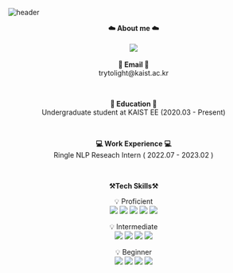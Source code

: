 ![header](https://capsule-render.vercel.app/api?type=waving&color=ece6cc&height=300&section=header&text=Younghwan's%20GitHub!&fontSize=50&animation=fadeIn)
<br>

<p align="center">
    <Strong>☁️ About me ☁️</Strong><br><br>
   <a href="https://www.linkedin.com/in/younghwan0120/"><img src="https://img.shields.io/badge/-LinkedIn-blue?style=flat-square&logo=Linkedin&logoColor=white"/></a>
<br><br>
<Strong>📧 Email 📧</Strong><br>trytolight@kaist.ac.kr<br>

</p>

<br>

<p align="center">
<Strong>🏫 Education 🏫 </strong><br>
Undergraduate student at KAIST EE (2020.03 - Present)<br>
</p>

<br>

<p align="center">
<Strong>💻 Work Experience 💻 </strong><br>
Ringle NLP Reseach Intern ( 2022.07 - 2023.02 )<br>
</p>

<br>

<p align="center">
    <Strong>⚒️Tech Skills⚒️</Strong><br>
</p>

<p align="center" display="inline-block">
    💡 Proficient <br>
    <img src="https://img.shields.io/badge/C-A8B9CC?style=for-the-badge&logo=C&logoColor=white">
    <img src="https://img.shields.io/badge/Python-3776AB?style=for-the-badge&logo=Python&logoColor=white">
    <img src = https://img.shields.io/badge/PyTorch-EE4C2C?style=for-the-badge&logo=PyTorch&logoColor=white>
    <img src="https://img.shields.io/badge/Pandas-150458?style=for-the-badge&logo=Pandas&logoColor=white">
    <img src="https://img.shields.io/badge/Numpy-013243?style=for-the-badge&logo=Numpy&logoColor=white">
</p>
<p align="center" display="inline-block">
    💡 Intermediate <br>
    <img src="https://img.shields.io/badge/mysql-4479A1?style=for-the-badge&logo=mysql&logoColor=white">
    <img src="https://img.shields.io/badge/git-F05032?style=for-the-badge&logo=git&logoColor=white">
    <img src="https://img.shields.io/badge/Linux-FCC624?style=for-the-badge&logo=Linux&logoColor=white">
    <img src="https://img.shields.io/badge/Tensorflow-FF6F00?style=for-the-badge&logo=Tensorflow&logoColor=white">    
</p>
<p align="center" display="inline-block">
    💡 Beginner <br>
    <img src="https://img.shields.io/badge/Java-ED8B00?style=for-the-badge&logo=Jameson&logoColor=white">
    <img src="https://img.shields.io/badge/css-1572B6?style=for-the-badge&logo=css3&logoColor=white">
    <img src="https://img.shields.io/badge/html-E34F26?style=for-the-badge&logo=html5&logoColor=white">
    <img src="https://img.shields.io/badge/Docker-2496ED?style=for-the-badge&logo=Docker&logoColor=white">
    
</p>

<br>
